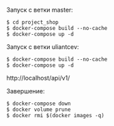 Запуск с ветки master:
```angular2html
$ cd project_shop
$ docker-compose build --no-cache
$ docker-compose up -d
```
Запуск с ветки uliantcev:
```angular2html
$ docker-compose build --no-cache
$ docker-compose up -d
```

http://localhost/api/v1/

Завершение:
```
$ docker-compose down
$ docker volume prune
$ docker rmi $(docker images -q)
```